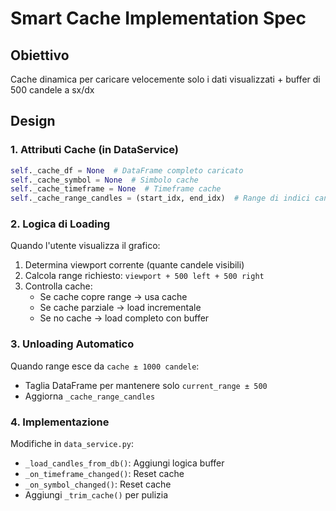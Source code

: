 # Smart Cache Implementation Spec

## Obiettivo
Cache dinamica per caricare velocemente solo i dati visualizzati + buffer di 500 candele a sx/dx

## Design

### 1. Attributi Cache (in DataService)
```python
self._cache_df = None  # DataFrame completo caricato
self._cache_symbol = None  # Simbolo cache
self._cache_timeframe = None  # Timeframe cache
self._cache_range_candles = (start_idx, end_idx)  # Range di indici candele in cache
```

### 2. Logica di Loading
Quando l'utente visualizza il grafico:
1. Determina viewport corrente (quante candele visibili)
2. Calcola range richiesto: `viewport + 500 left + 500 right`
3. Controlla cache:
   - Se cache copre range → usa cache
   - Se cache parziale → load incrementale
   - Se no cache → load completo con buffer

### 3. Unloading Automatico
Quando range esce da `cache ± 1000 candele`:
- Taglia DataFrame per mantenere solo `current_range ± 500`
- Aggiorna `_cache_range_candles`

### 4. Implementazione
Modifiche in `data_service.py`:
- `_load_candles_from_db()`: Aggiungi logica buffer
- `_on_timeframe_changed()`: Reset cache
- `_on_symbol_changed()`: Reset cache
- Aggiungi `_trim_cache()` per pulizia
